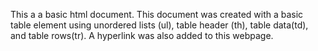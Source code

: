 This a a basic html document. This document was created with a basic table element using unordered lists (ul), table header (th), table data(td), and table rows(tr). A hyperlink was also added to this webpage.
